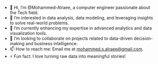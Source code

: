 - 👋 Hi, I’m @Mohammed-Alraee, a computer engineer passionate about the Tech field. 
- 👀 I’m interested in data analysis, data modeling, and leveraging insights to solve real-world problems.
- 🌱 I’m currently enhancing my expertise in advanced analytics and data visualization tools.
- 💞️ I’m looking to collaborate on projects related to data-driven decision-making and business intelligence.
- 📫 How to reach me: Email me at mohammed.s.alraee@gmail.com.
- ⚡ Fun fact: I love turning raw data into meaningful stories!

<!---
Mohammed-Alraee/Mohammed-Alraee is a ✨ special ✨ repository because its `README.md` (this file) appears on your GitHub profile.
You can click the Preview link to take a look at your changes.
--->

